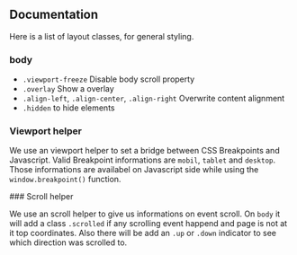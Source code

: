 ## Documentation

Here is a list of layout classes, for general styling.

### body
- `.viewport-freeze` Disable body scroll property
- `.overlay` Show a overlay
- `.align-left`, `.align-center`, `.align-right` Overwrite content alignment
- `.hidden` to hide elements

### Viewport helper

We use an viewport helper to set a bridge between CSS Breakpoints and Javascript. Valid Breakpoint informations are `mobil`, `tablet` and `desktop`. Those informations are availabel on Javascript side while using the `window.breakpoint()` function.

### Scroll helper

We use an scroll helper to give us informations on event scroll. On `body` it will add a class `.scrolled` if any scrolling event happend and page is not at it top coordinates. Also there will be add an `.up` or `.down` indicator to see which direction was scrolled to.